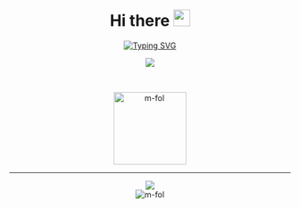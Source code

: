 <h1 align="center">Hi there <img src = "https://raw.githubusercontent.com/MartinHeinz/MartinHeinz/master/wave.gif" width = 30px> </h1>
<p align="center">
  <a href="https://git.io/typing-svg"><img src="https://readme-typing-svg.demolab.com?font=Fira+Code&duration=4500&pause=1000&color=9A9A9A&center=true&vCenter=true&width=435&lines=Welcome+to+my+GitHub+profile!;Student+at+University+of+Macedonia;Majoring+in+Computer+Science" alt="Typing SVG" /></a>

<p align="center">
  <img align="center" src="https://github-readme-streak-stats.herokuapp.com/?user=m-fol&theme=architect&hide_border=true"/>
</p>
<br>


<p align="center">
  
  <img align="center" src="https://github-readme-stats.vercel.app/api/top-langs?username=m-fol&langs_count=10&show_icons=true&locale=en&layout=compact&theme=architect" alt="m-fol" height="130px"/>
</p>

---------
<p align="center">
   <a href="https://twitter.com/fol_mary" ><img src="https://img.shields.io/twitter/follow/fol_mary.svg?style=social" /> </a> <br>
  <img src="https://komarev.com/ghpvc/?username=marf-13&label=Profile%20views&color=CCCCCC&style=plastic" alt="m-fol" />
</p>


